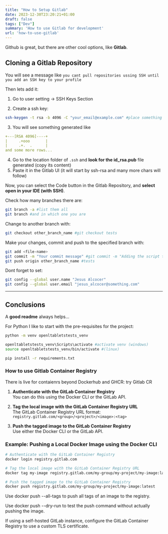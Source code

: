 ```yaml
---
title: "How to Setup Gitlab"
date: 2023-12-30T23:20:21+01:00
draft: false
tags: ["Dev"]
summary: 'How to use Gitlab for development'
url: 'how-to-use-gitlab'
---
```


Github is great, but there are other cool options, like **Gitlab**.

## Cloning a Gitlab Repository

You will see a message like `you cant pull repositories ussing SSH until you add an SSH key to your profile`

Then lets add it:

1. Go to user setting -> SSH Keys Section

2. Create a ssh key:

```sh
ssh-keygen -t rsa -b 4096 -C "your_email@example.com" #place something that will make it easy to find
```

3. You will see something generated like

```yml
+---[RSA 4096]----+
|     .+ooo       |
|     .+.  .      |
and some more rows...
```

4. Go to the location folder of `.ssh` and **look for the id_rsa.pub** file generated (copy its content)
5. Paste it in the Gitlab UI (it will start by ssh-rsa and many more chars will follow)

Now, you can select the Code button in the Gitlab Repository, and **select open in your IDE (with SSH)**.

Check how many branches there are:

```sh
git branch -a #list them all
git branch #and in which one you are
```

Change to another branch with:

```sh
git checkout other_branch_name #git checkout tests
```

Make your changes, commit and push to the specified branch with:

```sh
git add <file-name>
git commit -m "Your commit message" #git commit -m "Adding the script that creates testing scenarios from random combinations of the initial provided table"
git push origin other_branch_name #tests
```

Dont forget to set:


```sh
git config --global user.name "Jesus Alcocer"
git config --global user.email "jesus_alcocer@something.com"
```

---

## Conclusions

A **good readme** always helps...

For Python I like to start with the pre-requisites for the project:

```sh
python -m venv openltabletstests_venv 

openltabletstests_venv\Scripts\activate #activate venv (windows)
source openltabletstests_venv/bin/activate #(linux)
```

```sh
pip install -r requirements.txt 
```

### How to use Gitlab Container Registry

There is live for contaienrs beyond Dockerhub and GHCR: try Gitlab CR

1. **Authenticate with the GitLab Container Registry**  
   You can do this using the Docker CLI or the GitLab API.

2. **Tag the local image with the GitLab Container Registry URL**  
   The GitLab Container Registry URL format:  
   `registry.gitlab.com/<group>/<project>/<image>:<tag>`

3. **Push the tagged image to the GitLab Container Registry**  
   Use either the Docker CLI or the GitLab API.

### Example: Pushing a Local Docker Image using the Docker CLI

```bash
# Authenticate with the GitLab Container Registry
docker login registry.gitlab.com

# Tag the local image with the GitLab Container Registry URL
docker tag my-image registry.gitlab.com/my-group/my-project/my-image:latest

# Push the tagged image to the GitLab Container Registry
docker push registry.gitlab.com/my-group/my-project/my-image:latest
```

Use docker push --all-tags to push all tags of an image to the registry.

Use docker push --dry-run to test the push command without actually pushing the image.

If using a self-hosted GitLab instance, configure the GitLab Container Registry to use a custom TLS certificate.